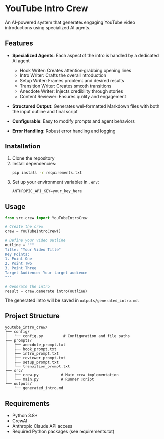 # YouTube Intro Crew

An AI-powered system that generates engaging YouTube video introductions using specialized AI agents.

## Features

- **Specialized Agents**: Each aspect of the intro is handled by a dedicated AI agent
  - Hook Writer: Creates attention-grabbing opening lines
  - Intro Writer: Crafts the overall introduction
  - Setup Writer: Frames problems and desired results
  - Transition Writer: Creates smooth transitions
  - Anecdote Writer: Injects credibility through stories
  - Content Reviewer: Ensures quality and engagement

- **Structured Output**: Generates well-formatted Markdown files with both the input outline and final script
- **Configurable**: Easy to modify prompts and agent behaviors
- **Error Handling**: Robust error handling and logging

## Installation

1. Clone the repository
2. Install dependencies:
   ```bash
   pip install -r requirements.txt
   ```
3. Set up your environment variables in `.env`:
   ```
   ANTHROPIC_API_KEY=your_key_here
   ```

## Usage

```python
from src.crew import YouTubeIntroCrew

# Create the crew
crew = YouTubeIntroCrew()

# Define your video outline
outline = """
Title: "Your Video Title"
Key Points:
1. Point One
2. Point Two
3. Point Three
Target Audience: Your target audience
"""

# Generate the intro
result = crew.generate_intro(outline)
```

The generated intro will be saved in `outputs/generated_intro.md`.

## Project Structure

```
youtube_intro_crew/
├── config/
│   └── config.py         # Configuration and file paths
├── prompts/
│   ├── anecdote_prompt.txt
│   ├── hook_prompt.txt
│   ├── intro_prompt.txt
│   ├── reviewer_prompt.txt
│   ├── setup_prompt.txt
│   └── transition_prompt.txt
├── src/
│   ├── crew.py          # Main crew implementation
│   └── main.py          # Runner script
└── outputs/
    └── generated_intro.md
```

## Requirements

- Python 3.8+
- CrewAI
- Anthropic Claude API access
- Required Python packages (see requirements.txt)
